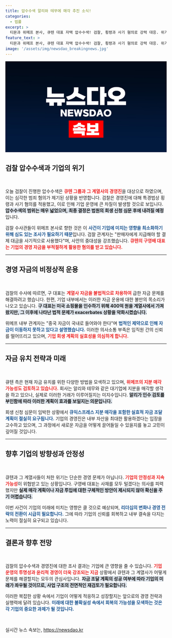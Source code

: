 ```yaml
---
title: 압수수색 알리와 테무에 매각 추진 소식!
categories:
  - 법률
excerpt: >
  티몬과 위메프 본사, 큐텐 대표 자택 압수수색! 검찰, 횡령과 사기 혐의로 강력 대응. 위기 속 자금 확보 대책은? 내일 회생 신청 심문에서 귀추가 주목됩니다.
feature_text: >
  티몬과 위메프 본사, 큐텐 대표 자택 압수수색! 검찰, 횡령과 사기 혐의로 강력 대응. 위기 속 자금 확보 대책은? 내일 회생 신청 심문에서 귀추가 주목됩니다.
image: '/assets/img/newsdao_breakingnews.jpg'
---
```


<p><img src="/assets/img/newsdao_breakingnews.jpg" alt="implanttips 속보" /></p>

<h2 data-ke-size="size26">검찰 압수수색과 기업의 위기</h2>

<p data-ke-size="size16">&nbsp;</p>

<p>오늘 검찰이 진행한 압수수색은 <b><span style="color: #ee2323;">큐텐 그룹과 그 계열사의 경영진</span></b>을 대상으로 하였으며, 이는 심각한 범죄 혐의가 제기된 상황을 반영합니다. 검찰은 경영진에 대해 특경법상 횡령과 사기 혐의를 적용했고, 이로 인해 기업 운영에 큰 차질이 발생할 것으로 보입니다. <b><span style="background-color: #21538527;">압수수색의 범위는 매우 넓었으며, 최종 결정은 법원의 회생 신청 심문 후에 내려질 예정</span></b>입니다. </p>

<p>검찰 수사관들이 위메프 본사로 향한 것은 이 <b><span style="color: #1a5490;">사건이 기업에 미치는 영향을 최소화하기 위해 심도 있는 조사가 필요하기 때문</span></b>입니다. 검찰 관계자는 "판매자에게 지급해야 할 결제 대금을 사기적으로 사용했다"며, 사안의 중대성을 강조했습니다. <b><span style="color: #ee2323;">큐텐의 구영배 대표는 기업의 경영 자금을 부적절하게 활용한 혐의를 받고 있습니다.</span></b> </p>

<hr>

<h2 data-ke-size="size26">경영 자금의 비정상적 운용</h2>

<p data-ke-size="size16">&nbsp;</p>

<p>검찰의 수사에 따르면, 구 대표는 <b><span style="color: #ee2323;">계열사 자금을 불법적으로 차용하여</span></b> 급한 자금 문제를 해결하려고 했습니다. 한편, 기업 내부에서는 이러한 자금 운용에 대한 불만의 목소리가 나오고 있습니다. <b><span style="background-color: #21538527;">구 대표는 미국 쇼핑몰을 인수하기 위해 400억 원을 계열사에서 가져왔지만, 그 이후에 나타난 법적 문제가 exacerbates 상황을 악화시켰습니다.</span></b> </p>

<p>위메프 내부 관계자는 "중국 자금이 국내로 들어와야 한다"며 <b><span style="color: #1a5490;">법적인 제약으로 인해 자금이 이동하지 못하고 있다고 설명했습니다.</span></b> 이러한 의사소통 부족은 임직원 간의 신뢰를 떨어뜨리고 있으며, <b><span style="color: #ee2323;">기업 회생 계획의 실효성을 의심하게 합니다.</span></b></p>

<hr>

<h2 data-ke-size="size26">자금 유치 전략과 미래</h2>

<p data-ke-size="size16">&nbsp;</p>

<p>큐텐 측은 현재 자금 유치를 위한 다양한 방법을 모색하고 있으며, <b><span style="color: #ee2323;">위메프의 지분 매각 가능성도 검토하고 있습니다.</span></b> 회사는 알리와 테무와 같은 대기업에 지분을 매각할 생각을 하고 있으나, 실제로 이러한 거래가 이루어질지는 미지수입니다. <b><span style="background-color: #21538527;">알리가 인수 검토를 부인함에 따라 이러한 계획이 효과를 보일지는 의문입니다.</span></b></p>

<p>회생 신청 심문이 임박한 상황에서 <b><span style="color: #1a5490;">큐익스프레스 지분 매각을 포함한 실효적 자금 조달 계획이 절실히 요구됩니다.</span></b> 기업의 경영진은 내부 자산을 최대한 활용하겠다는 입장을 고수하고 있으며, 그 과정에서 새로운 자금을 어떻게 끌어들일 수 있을지를 놓고 고민이 깊어질 것입니다. </p>

<hr>

<h2 data-ke-size="size26">향후 기업의 방향성과 안정성</h2>

<p data-ke-size="size16">&nbsp;</p>

<p>큐텐과 그 계열사들이 처한 위기는 단순한 경영 문제가 아닙니다. <b><span style="color: #ee2323;">기업의 안정성과 지속 가능성</span></b>이 위협받고 있는 상황입니다. 구영배 대표는 사재를 모두 털겠다는 의사를 피력했지만 <b><span style="background-color: #21538527;">실제 매각 계획이나 자금 투입에 대한 구체적인 방안이 제시되지 않아 확신을 주기 어렵습니다.</span></b> </p>

<p>이번 사건이 기업의 미래에 미치는 영향은 클 것으로 예상되며, <b><span style="color: #1a5490;">리더십의 변화나 경영 전략의 전환이 시급히 필요합니다.</span></b> 그에 따라 기업의 신뢰를 회복하고 내부 결속을 다지는 노력이 절실히 요구되고 있습니다. </p>

<hr>

<h2 data-ke-size="size26">결론과 향후 전망</h2>

<p data-ke-size="size16">&nbsp;</p>

<p>검찰의 압수수색과 경영진에 대한 조사 결과는 기업에 큰 영향을 줄 수 있습니다. <b><span style="color: #ee2323;">기업 운영의 투명성과 윤리적 경영이 더욱 강조되는 지금</span></b> 상황에서 큐텐과 그 계열사가 어떻게 문제를 해결할지는 모두의 관심사입니다. <b><span style="background-color: #21538527;">자금 조달 계획의 성공 여부에 따라 기업의 미래가 좌우될 것이므로, 사업 구조의 전면적인 재검토가 필요합니다.</span></b> </p>

<p>이러한 복잡한 상황 속에서 기업이 어떻게 적응하고 성장할지는 앞으로의 경영 전략과 실행력에 달려 있습니다. <b><span style="color: #1a5490;">미래에 대한 불확실성 속에서 회복의 가능성을 모색하는 것은 각 기업의 중요한 과제가 될 것입니다.</span></b> </p>

<p data-ke-size="size16">&nbsp;</p>
실시간 뉴스 속보는, <a href="https://newsdao.kr" rel="dofollow">https://newsdao.kr</a>


